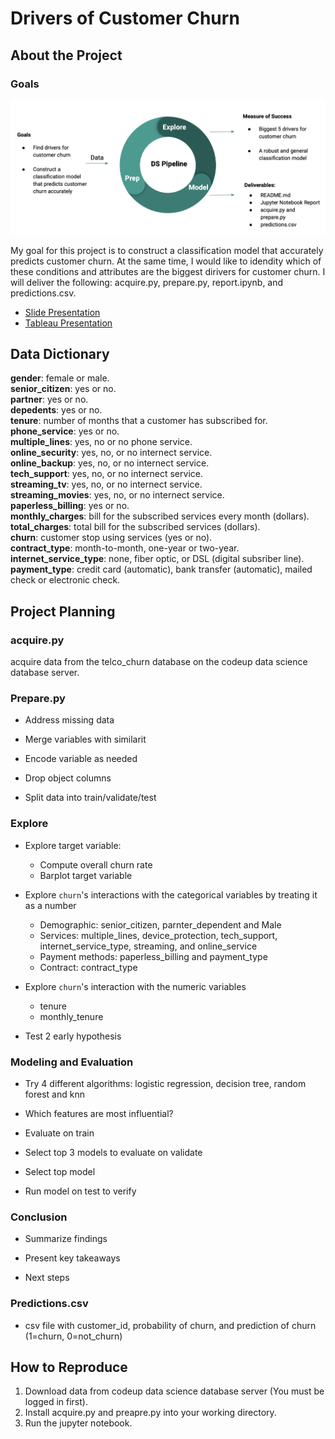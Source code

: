 # Drivers of Customer Churn

## About the Project

### Goals

![project_overview](https://github.com/Yongliang-Shi/classification-project/blob/master/goal_slide.png)

My goal for this project is to construct a classification model that accurately predicts customer churn. At the same time, I would like to idendity which of these conditions and attributes are the biggest dirivers for customer churn. I will deliver the following: acquire.py, prepare.py, report.ipynb, and predictions.csv.

- [Slide Presentation](https://docs.google.com/presentation/d/1-Tz2gOahfgPnrxUXUg3ajXOad044bb9LwJ7IkaCuDqw/edit?usp=sharing)
- [Tableau Presentation](https://public.tableau.com/profile/yongliang.shi#!/vizhome/ReducingChurnRatebyTargetingRightCustomers/Story1)

## Data Dictionary

**gender**: female or male.<br>
**senior_citizen**: yes or no.<br>
**partner**: yes or no.<br>
**depedents**: yes or no.<br>
**tenure**: number of months that a customer has subscribed for.<br>
**phone_service**: yes or no.<br> 
**multiple_lines**: yes, no or no phone service.<br> 
**online_security**: yes, no, or no internect service.<br>
**online_backup**: yes, no, or no internect service.<br>
**tech_support**: yes, no, or no internect service.<br>
**streaming_tv**: yes, no, or no internect service.<br>
**streaming_movies**: yes, no, or no internect service.<br>
**paperless_billing**: yes or no.<br> 
**monthly_charges**: bill for the subscribed services every month (dollars).<br>
**total_charges**: total bill for the subscribed services (dollars).<br>
**churn**: customer stop using services (yes or no).<br>
**contract_type**: month-to-month, one-year or two-year.<br>
**internet_service_type**: none, fiber optic, or DSL (digital subsriber line).<br>
**payment_type**: credit card (automatic), bank transfer (automatic), mailed check or electronic check.<br>

## Project Planning

### acquire.py

acquire data from the telco_churn database on the codeup data science database server. 

### Prepare.py

* Address missing data

* Merge variables with similarit

* Encode variable as needed

* Drop object columns

* Split data into train/validate/test

### Explore

* Explore target variable:
    * Compute overall churn rate
    * Barplot target variable
    
* Explore `churn`'s interactions with the categorical variables by treating it as a number 
    * Demographic: senior_citizen, parnter_dependent and Male
    * Services: multiple_lines, device_protection, tech_support, internet_service_type, streaming, and online_service
    * Payment methods: paperless_billing and payment_type
    * Contract: contract_type
    
* Explore `churn`'s interaction with the numeric variables
    * tenure
    * monthly_tenure
    
* Test 2 early hypothesis

### Modeling and Evaluation

* Try 4 different algorithms: logistic regression, decision tree, random forest and knn

* Which features are most influential?

* Evaluate on train

* Select top 3 models to evaluate on validate

* Select top model

* Run model on test to verify

### Conclusion

* Summarize findings

* Present key takeaways

* Next steps

### Predictions.csv

* csv file with customer_id, probability of churn, and prediction of churn (1=churn, 0=not_churn)

## How to Reproduce

1. Download data from codeup data science database server (You must be logged in first).
2. Install acquire.py and preapre.py into your working directory.
3. Run the jupyter notebook. 
